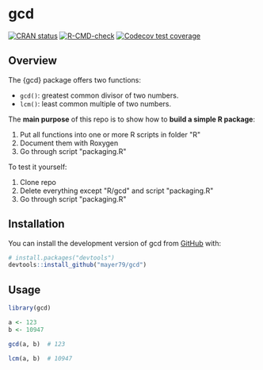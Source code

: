 # gcd

<!-- badges: start -->

[![CRAN status](http://www.r-pkg.org/badges/version/gcd)](https://cran.r-project.org/package=gcd)
[![R-CMD-check](https://github.com/mayer79/gcd/actions/workflows/check-standard.yaml/badge.svg)](https://github.com/mayer79/gcd/actions)
[![Codecov test coverage](https://codecov.io/gh/mayer79/gcd/branch/main/graph/badge.svg)](https://app.codecov.io/gh/mayer79/gcd?branch=main)

<!-- badges: end -->

## Overview

The {gcd} package offers two functions:

- `gcd()`: greatest common divisor of two numbers.
- `lcm()`: least common multiple of two numbers.

The **main purpose** of this repo is to show how to **build a simple R package**:

1. Put all functions into one or more R scripts in folder "R"
2. Document them with Roxygen
3. Go through script "packaging.R"

To test it yourself:

1. Clone repo
2. Delete everything except "R/gcd" and script "packaging.R"
3. Go through script "packaging.R" 

## Installation

You can install the development version of gcd from [GitHub](https://github.com/) with:

``` r
# install.packages("devtools")
devtools::install_github("mayer79/gcd")
```

## Usage

``` r
library(gcd)

a <- 123
b <- 10947

gcd(a, b)  # 123

lcm(a, b)  # 10947

```


